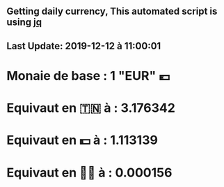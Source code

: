 ## Getting daily currency, This automated script is using [jq](https://stedolan.github.io/jq/)
## Last Update:  2019-12-12 à 11:00:01
 # Monaie de base : 1 "EUR" 💶 
 # Equivaut en 🇹🇳 à :  3.176342 
 # Equivaut en 💵 à : 1.113139
 # Equivaut en 🐱‍💻 à :  0.000156
